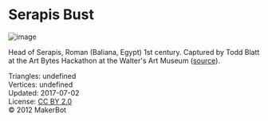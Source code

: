 # Serapis Bust

![image](https://casual-effects.com/g3d/data10/research/model/serapis/icon.png)

Head of Serapis, Roman (Baliana, Egypt) 1st century. Captured by Todd Blatt at the Art Bytes Hackathon at the Walter's Art Museum ([source](http://www.thingiverse.com/thing:27601)).


Triangles: undefined\
Vertices: undefined\
Updated: 2017-07-02\
License: [CC BY 2.0](https://creativecommons.org/licenses/by/2.0/)\
© 2012 MakerBot
